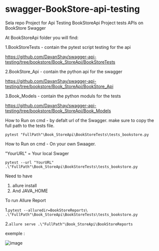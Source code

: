 # swagger-BookStore-api-testing
Sela repo Project for Api Testing 
BookStoreApi Project tests APIs on BookStore Swagger

At BookStoreApi folder  you will find:

1.BookStoreTests - contain the pytest script testing for the api

https://github.com/DayanShay/swagger-api-testing/tree/bookstore/Book_StoreApi/BookStoreTests

2.BookStore_Api - contain the python api for the swagger

https://github.com/DayanShay/swagger-api-testing/tree/bookstore/Book_StoreApi/BookStore_Api

3.Book_Models - contain the python moduls for the tests

https://github.com/DayanShay/swagger-api-testing/tree/bookstore/Book_StoreApi/Book_Models


How to Run on cmd - by defalt url of the Swagger.
make sure to copy the full path to the tests file.

``` pytest "FullPath"\Book_StoreApi\BookStoreTests\tests_bookstore.py ```

How to Run on cmd - On your own Swaager.

"YourURL" = Your local Swager 

``` pytest --url "YourURL" .\"FullPath"\Book_StoreApi\BookStoreTests\tests_bookstore.py ```

Need to have
1. allure install
2. And JAVA_HOME

To run Allure Report 

1.``` pytest --alluredir=BookStoreReports\ .\"FullPath"\Book_StoreApi\BookStoreTests\tests_bookstore.py ```


2.``` allure serve .\"FullPath"\Book_StoreApi\BookStoreReports ```

exemple :

![image](https://user-images.githubusercontent.com/108628136/183494961-fb233df9-ded7-444e-acba-a064dc5df7ef.png)
